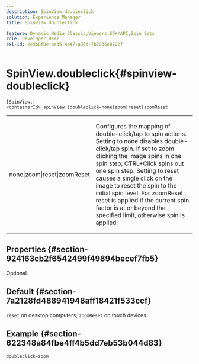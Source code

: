```yaml
---
description: SpinView.doubleclick
solution: Experience Manager
title: SpinView.doubleclick

feature: Dynamic Media Classic,Viewers,SDK/API,Spin Sets
role: Developer,User
exl-id: 2e9b8f8e-aa36-4b47-a36d-7b7036e8722f
---
```

# SpinView.doubleclick{#spinview-doubleclick}

 `[SpinView.|<containerId>_spinView.]doubleclick=none|zoom|reset|zoomReset`

<table id="table_E314540D347D47699C04EB80D20C0721"> 
 <tbody> 
  <tr> 
   <td colname="col1"> <p> <span class="codeph"> none|zoom|reset|zoomReset </span> </p> </td> 
   <td colname="col2"> <p> Configures the mapping of double-click/tap to spin actions. Setting to <span class="codeph"> none </span> disables double-click/tap spin. If set to <span class="codeph"> zoom </span> clicking the image spins in one spin step; CTRL+Click spins out one spin step. Setting to <span class="codeph"> reset </span> causes a single click on the image to reset the spin to the initial spin level. For <span class="codeph"> zoomReset </span>, reset is applied if the current spin factor is at or beyond the specified limit, otherwise spin is applied. </p> </td> 
  </tr> 
 </tbody> 
</table>

## Properties {#section-924163cb2f6542499f49894becef7fb5}

Optional.

## Default {#section-7a2128fd488941948aff18421f533ccf}

`reset` on desktop computers; `zoomReset` on touch devices.

## Example {#section-622348a84fbe4ff4b5dd7eb53b044d83}

`doubleclick=zoom`
